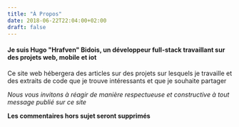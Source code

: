 ```yaml
---
title: "À Propos"
date: 2018-06-22T22:04:00+02:00
draft: false
---
```


#### Je suis Hugo "Hrafven" Bidois, un développeur full-stack travaillant sur des projets web, mobile et iot

Ce site web hébergera des articles sur des projets sur lesquels je travaille et des extraits de code que je trouve intéressants et que je souhaite partager

*Nous vous invitons à réagir de manière respectueuse et constructive à tout message publié sur ce site*

**Les commentaires hors sujet seront supprimés**
